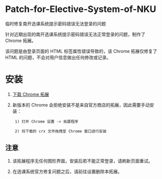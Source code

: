 # Patch-for-Elective-System-of-NKU
临时修复南开选课系统提示密码错误无法登录的问题

针对近期出现的南开选课系统提示密码错误无法正常登录的问题，制作了 Chrome 拓展。

该问题是由登录页面的 HTML 标签属性错误导致的，该 Chrome 拓展仅修复了 HTML 的问题，不会对用户信息做出任何修改或记录。

# 安装
1. [下载 Chrome 拓展](https://github.com/Neon4o4/Patch-for-Elective-System-of-NKU/releases/download/v0.0.1/Patch-NKU-Elective-System-v0.0.1.crx)
2. 新版本的 Chrome 会拒绝安装不是来自官方商店的拓展，因此需要手动安装：

        1) 打开 Chrome 设置 -> 拓展程序

        2) 将下载的 crx 文件拖拽至 Chrome 窗口进行安装
        
## 注意
1. 该拓展程序无任何图形界面，安装后若不能正常登录，请刷新页面重试。

2. 在选课系统官方修复问题之后，请前往设置删除本拓展。

